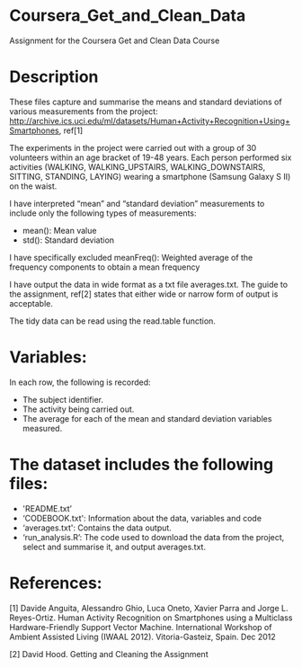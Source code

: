# Coursera_Get_and_Clean_Data
Assignment for the Coursera Get and Clean Data Course

Description
======================================
These files capture and summarise the means and standard deviations of various measurements from the project:
http://archive.ics.uci.edu/ml/datasets/Human+Activity+Recognition+Using+Smartphones, ref[1]

The experiments in the project were carried out with a group of 30 volunteers within an age bracket of 19-48 years. Each person performed six activities (WALKING, WALKING_UPSTAIRS, WALKING_DOWNSTAIRS, SITTING, STANDING, LAYING) wearing a smartphone (Samsung Galaxy S II) on the waist.

I have interpreted “mean” and “standard deviation” measurements to include only the following types of measurements:
- mean(): Mean value
- std(): Standard deviation

I have specifically excluded
meanFreq(): Weighted average of the frequency components to obtain a mean frequency

I have output the data in wide format as a txt file averages.txt.  The guide to the assignment, ref[2] states that either wide or narrow form of output is acceptable.

The tidy data can be read using the read.table function.

Variables:
======================================
In each row, the following is recorded:
- The subject identifier.
- The activity being carried out.
- The average for each of the mean and standard deviation variables measured.

The dataset includes the following files:
=========================================
- 'README.txt’
- ‘CODEBOOK.txt': Information about the data, variables and code
- ‘averages.txt': Contains the data output.
- ‘run_analysis.R’: The code used to download the data from the project, select and summarise it, and output averages.txt.

References:
===========
[1] Davide Anguita, Alessandro Ghio, Luca Oneto, Xavier Parra and Jorge L. Reyes-Ortiz. Human Activity Recognition on Smartphones using a Multiclass Hardware-Friendly Support Vector Machine. International Workshop of Ambient Assisted Living (IWAAL 2012). Vitoria-Gasteiz, Spain. Dec 2012

[2] David Hood.
Getting and Cleaning the Assignment

